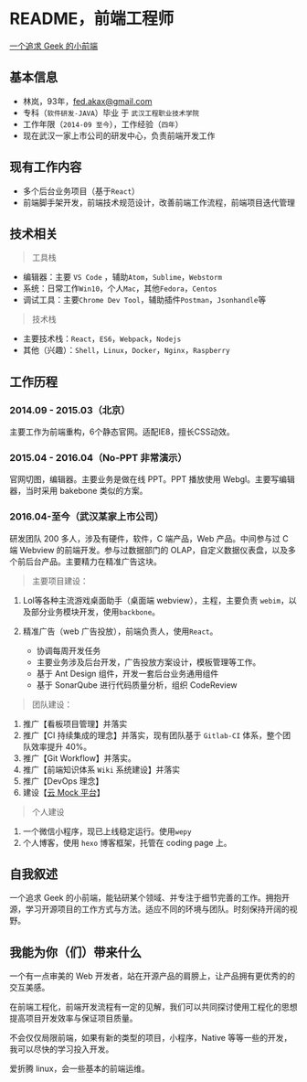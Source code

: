 # README，前端工程师 

[一个追求 Geek 的小前端](http://www.fudoor.net/)

## 基本信息

- 林岚，93年，fed.akax@gmail.com
- 专科（`软件研发-JAVA`）毕业  于  `武汉工程职业技术学院`
- 工作年限（`2014-09 至今`），工作经验（`四年`）
- 现在武汉一家上市公司的研发中心，负责前端开发工作

## 现有工作内容

- 多个后台业务项目（基于`React`）
- 前端脚手架开发，前端技术规范设计，改善前端工作流程，前端项目迭代管理

## 技术相关

> 工具栈

- 编辑器：主要 `VS Code` ，辅助`Atom`，`Sublime`，`Webstorm`
- 系统：日常工作`Win10`，个人`Mac`，其他`Fedora`，`Centos`
- 调试工具：主要`Chrome Dev Tool`，辅助插件`Postman`，`Jsonhandle`等

> 技术栈

- 主要技术栈：`React`，`ES6`，`Webpack`，`Nodejs`
- 其他（兴趣）：`Shell`，`Linux`，`Docker`，`Nginx`，`Raspberry`

## 工作历程

### 2014.09 - 2015.03（北京）

主要工作为前端重构，6个静态官网。适配IE8，擅长CSS动效。

### 2015.04 - 2016.04（No-PPT 非常演示）

官网切图，编辑器。主要业务是做在线 PPT。PPT 播放使用 Webgl。主要写编辑器，当时采用 bakebone 类似的方案。

### 2016.04-至今（武汉某家上市公司）

研发团队 200 多人，涉及有硬件，软件，C 端产品，Web 产品。中间参与过 C 端 Webview 的前端开发。参与过数据部门的 OLAP，自定义数据仪表盘，以及多个前后台产品。主要精力在精准广告这块。

> 主要项目建设：

1.  Lol等各种主流游戏桌面助手（桌面端 webview），主程，主要负责 `webim`，以及部分业务模块开发，使用`backbone`。
2.  精准广告（web 广告投放），前端负责人，使用`React`。

    - 协调每周开发任务
    - 主要业务涉及后台开发，广告投放方案设计，模板管理等工作。
    - 基于 Ant Design 组件，开发一套后台业务通用组件
    - 基于 SonarQube 进行代码质量分析，组织 CodeReview

> 团队建设：

1.  推广【看板项目管理】并落实
2.  推广【CI 持续集成的理念】并落实，现有团队基于 `Gitlab-CI` 体系，整个团队效率提升 40%。
3.  推广【Git Workflow】并落实。
4.  推广【前端知识体系 `Wiki` 系统建设】并落实
5.  推广【DevOps 理念】
6.  建设【[云 Mock 平台](http://amp.fudoor.net/)】

> 个人建设

1.  一个微信小程序，现已上线稳定运行。使用`wepy`
2.  个人博客，使用 `hexo` 博客框架，托管在 coding page 上。

## 自我叙述

一个追求 Geek 的小前端，能钻研某个领域、并专注于细节完善的工作。拥抱开源，学习开源项目的工作方式与方法。适应不同的环境与团队。时刻保持开阔的视野。

## 我能为你（们）带来什么

一个有一点审美的 Web 开发者，站在开源产品的肩膀上，让产品拥有更优秀的的交互美感。

在前端工程化，前端开发流程有一定的见解，我们可以共同探讨使用工程化的思想提高项目开发效率与保证项目质量。

不会仅仅局限前端，如果有新的类型的项目，小程序，Native 等等一些的开发，我可以尽快的学习投入开发。

爱折腾 linux，会一些基本的前端运维。
